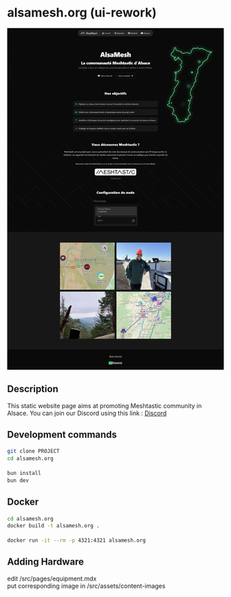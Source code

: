 # alsamesh.org (ui-rework)

![screenshot](readme-image.webp)

## Description
This static website page aims at promoting Meshtastic community in Alsace.
You can join our Discord using this link :
<a href="https://discord.gg/aRYWN5HwFU">Discord</a>

## Development commands
```sh
git clone PROJECT
cd alsamesh.org

bun install
bun dev
```

## Docker
```sh
cd alsamesh.org
docker build -t alsamesh.org .

docker run -it --rm -p 4321:4321 alsamesh.org
```

## Adding Hardware
edit /src/pages/equipment.mdx
<br>
put corresponding image in /src/assets/content-images
